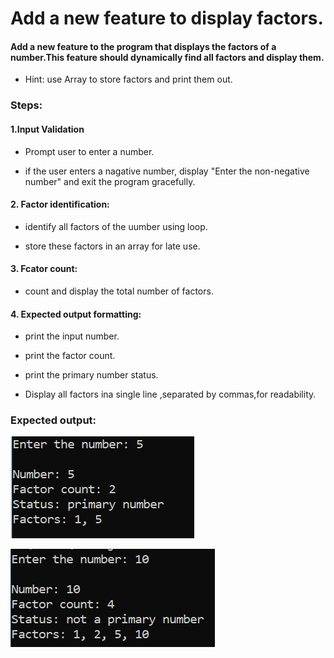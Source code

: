 # Add a new feature to display factors.

#### Add a new feature to the program that displays the factors of a number.This feature should dynamically find all factors and display them.

- Hint: use Array to store factors and print them out.

### Steps:
 
 #### 1.Input Validation

 - Prompt user to enter a number.

 - if the user enters a nagative number, display "Enter the non-negative number" and exit the program gracefully.

 #### 2. Factor identification:
 - identify all factors of the uumber using loop.

 - store these factors in an array for late use.

 #### 3. Fcator count:

 - count and display the total number of factors.

 #### 4. Expected output formatting:

 - print the input number.

 - print the factor count.

 - print the primary number status.

 - Display all factors ina single line ,separated by commas,for readability.

 ### Expected output:

 ![](./images/2-1.jpg)

 ![](./images/2-2.jpg)


